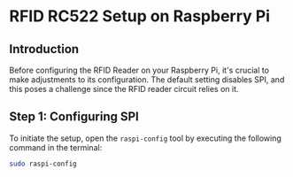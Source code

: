 # RFID RC522 Setup on Raspberry Pi

## Introduction

Before configuring the RFID Reader on your Raspberry Pi, it's crucial to make adjustments to its configuration. The default setting disables SPI, and this poses a challenge since the RFID reader circuit relies on it.

## Step 1: Configuring SPI

To initiate the setup, open the `raspi-config` tool by executing the following command in the terminal:

```bash
sudo raspi-config

